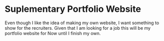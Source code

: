 # Suplementary Portfolio Website

Even though I like the idea of making my own website, I want something to show for the recruiters. Given that I am looking for a job this will be my portfolio website for Now until I finish my own.

